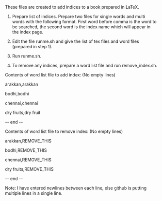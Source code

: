 These files are created to add indices to a book prepared in LaTeX.

1. Prepare list of indices. Prepare two files for single words and 
   multi words with the following format. First word before comma is 
   the word to be searched, the second word is the index name which 
   will appear in the index page.

2. Edit the file runme.sh and give the list of tex files and 
   word files (prepared in step 1).

3. Run runme.sh.

4. To remove any indices, prepare a word list file and run remove_index.sh.


Contents of word list file to add index: (No empty lines)

arakkan,arakkan

bodhi,bodhi

chennai,chennai

dry fruits,dry fruit

-- end --
   

Contents of word list file to remove index: (No empty lines)

arakkan,REMOVE_THIS

bodhi,REMOVE_THIS

chennai,REMOVE_THIS

dry fruits,REMOVE_THIS

-- end --

Note: I have entered newlines between each line, else github is putting
multiple lines in a single line.
